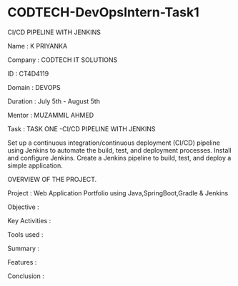 # CODTECH-DevOpsIntern-Task1
CI/CD PIPELINE WITH JENKINS

Name : K PRIYANKA

Company : CODTECH IT SOLUTIONS

ID : CT4D4119

Domain : DEVOPS

Duration : July 5th - August 5th

Mentor : MUZAMMIL AHMED

Task : TASK ONE -CI/CD PIPELINE WITH JENKINS

Set up a continuous integration/continuous deployment (CI/CD) pipeline using Jenkins to automate the build, test, and deployment processes. Install and configure Jenkins. Create a Jenkins pipeline to build, test, and deploy a simple application.

OVERVIEW OF THE PROJECT.

Project : Web Application Portfolio using Java,SpringBoot,Gradle & Jenkins

Objective :

Key Activities :

Tools used :

Summary :

Features :

Conclusion :
